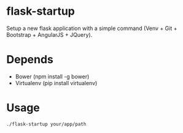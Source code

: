 flask-startup
=============
Setup a new flask application with a simple command (Venv + Git + Bootstrap + AngularJS + JQuery).

# Depends

- Bower (npm install -g bower)
- Virtualenv (pip install virtualenv)

# Usage

    ./flask-startup your/app/path


